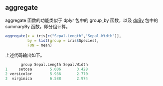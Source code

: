 ## aggregate
aggregate 函数的功能类似于 dplyr 包中的 group_by 函数，以及 [doBy](https://cran.r-project.org/web/packages/doBy/index.html) 包中的 summaryBy 函数，即分组计算。

```r
aggregate(x = iris[c("Sepal.Length","Sepal.Width")],
          by = list(group = iris$Species),
          FUN = mean)
```

上述代码输出如下。

```r
       group Sepal.Length Sepal.Width
1     setosa        5.006       3.428
2 versicolor        5.936       2.770
3  virginica        6.588       2.974
```